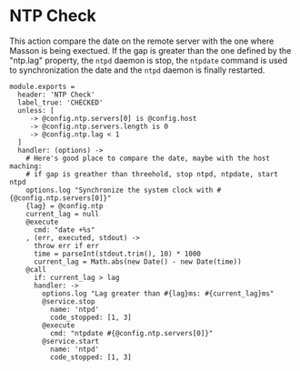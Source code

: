 
# NTP Check

This action compare the date on the remote server with the one where Masson is
being exectued. If the gap is greater than the one defined by the "ntp.lag"
property, the `ntpd` daemon is stop, the `ntpdate` command is used to
synchronization the date and the `ntpd` daemon is finally restarted.

    module.exports =
      header: 'NTP Check'
      label_true: 'CHECKED'
      unless: [
         -> @config.ntp.servers[0] is @config.host
         -> @config.ntp.servers.length is 0
         -> @config.ntp.lag < 1
      ]
      handler: (options) ->
        # Here's good place to compare the date, maybe with the host maching:
        # if gap is greather than threehold, stop ntpd, ntpdate, start ntpd
        options.log "Synchronize the system clock with #{@config.ntp.servers[0]}"
        {lag} = @config.ntp
        current_lag = null
        @execute
          cmd: "date +%s"
        , (err, executed, stdout) ->
          throw err if err
          time = parseInt(stdout.trim(), 10) * 1000
          current_lag = Math.abs(new Date() - new Date(time))
        @call
          if: current_lag > lag
          handler: ->
            options.log "Lag greater than #{lag}ms: #{current_lag}ms"
            @service.stop
              name: 'ntpd'
              code_stopped: [1, 3]
            @execute
              cmd: "ntpdate #{@config.ntp.servers[0]}"
            @service.start
              name: 'ntpd'
              code_stopped: [1, 3]
